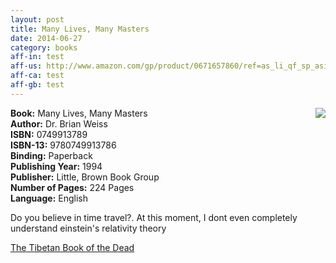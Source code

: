 ```yaml
---
layout: post
title: Many Lives, Many Masters
date: 2014-06-27
category: books
aff-in: test
aff-us: http://www.amazon.com/gp/product/0671657860/ref=as_li_qf_sp_asin_il_tl?ie=UTF8&camp=1789&creative=9325&creativeASIN=0671657860&linkCode=as2&tag=booiverea-20&linkId=XIT6B5JKV5N5AMDV
aff-ca: test
aff-gb: test
---
```


<img style="clear: right; float: right; margin-bottom: 1em; margin-left: 1em; width:auto;" 
src="{{site.img-url}}/many-lives-many-masters-brian-weiss.jpg"/>
**Book:** Many Lives, Many Masters  
**Author:** Dr. Brian Weiss  
**ISBN:** 0749913789  
**ISBN-13:** 9780749913786  
**Binding:** Paperback  
**Publishing Year:** 1994  
**Publisher:** Little, Brown Book Group  
**Number of Pages:** 224 Pages  
**Language:** English  

Do you believe in time travel?. At this moment, I dont even completely understand einstein's relativity theory 

[The Tibetan Book of the Dead](http://www.amazon.com/gp/product/0143104942/ref=as_li_qf_sp_asin_il_tl?ie=UTF8&camp=1789&creative=9325&creativeASIN=0143104942&linkCode=as2&tag=booiverea-20&linkId=PJH742YHTQBKDMON)  
